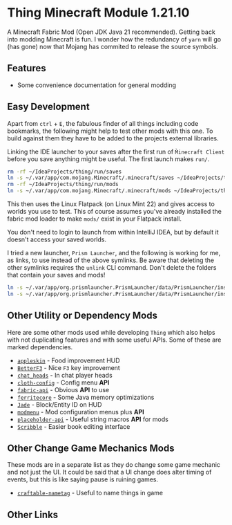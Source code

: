 # Thing Minecraft Module 1.21.10

A Minecraft Fabric Mod (Open JDK Java 21 recommended). Getting back into modding Minecraft is fun.
I wonder how the redundancy of `yarn` will go (has gone) now that Mojang has commited to release the source
symbols.

## Features

* Some convenience documentation for general modding

## Easy Development

Apart from `ctrl` + `E`, the fabulous finder of all things including code bookmarks, the following might help to test
other mods with this one. To build against them they have to be added to the projects external libraries.

Linking the IDE launcher to your saves after the first run of `M̀inecraft Client` before you
save anything might be useful. The first launch makes `run/`.

```bash
rm -rf ~/IdeaProjects/thing/run/saves
ln -s ~/.var/app/com.mojang.Minecraft/.minecraft/saves ~/IdeaProjects/thing/run
rm -rf ~/IdeaProjects/thing/run/mods
ln -s ~/.var/app/com.mojang.Minecraft/.minecraft/mods ~/IdeaProjects/thing/run
```

This then uses the Linux Flatpack (on Linux Mint 22) and gives
access to worlds you use to test. This of course assumes you've
already installed the fabric mod loader to make `mods/` exist
in your Flatpack install.

You don't need to login to launch from within IntelliJ IDEA,
but by default it doesn't access your saved worlds.

I tried a new launcher, `Prism Launcher`, and the following is working for me, as links, to use instead
of the above symlinks. Be aware that deleting the other symlinks requires the `unlink` CLI command. Don't delete
the folders that contain your saves and mods!

```bash
ln -s ~/.var/app/org.prismlauncher.PrismLauncher/data/PrismLauncher/instances/1.21.10.Fabric/minecraft/saves ~/IdeaProjects/thing/run
ln -s ~/.var/app/org.prismlauncher.PrismLauncher/data/PrismLauncher/instances/1.21.10.Fabric/minecraft/mods ~/IdeaProjects/thing/run
```

## Other Utility or Dependency Mods

Here are some other mods used while developing `Thing` which also helps with not duplicating features and with
some useful APIs. Some of these are marked dependencies.

* [`appleskin`](https://modrinth.com/mod/appleskin) - Food improvement HUD
* [`BetterF3`](https://modrinth.com/mod/betterf3) - Nice `F3` key improvement
* [`chat_heads`](https://modrinth.com/mod/chat-heads) - In chat player heads
* [`cloth-config`](https://modrinth.com/mod/cloth-config) - Config menu **API**
* [`fabric-api`](https://modrinth.com/mod/fabric-api) - Obvious **API** to use
* [`ferritecore`](https://modrinth.com/mod/ferrite-core) - Some Java memory optimizations
* [`Jade`](https://modrinth.com/mod/jade) - Block/Entity ID on HUD
* [`modmenu`](https://modrinth.com/mod/modmenu) - Mod configuration menus plus **API**
* [`placeholder-api`](https://modrinth.com/mod/placeholder-api) - Useful string macros **API** for mods
* [`Scribble`](https://modrinth.com/mod/scribble) - Easier book editing interface

## Other Change Game Mechanics Mods

These mods are in a separate list as they do change some game mechanic and not just the UI. It could be
said that a UI change does alter timing of events, but this is like saying pause is ruining games.

* [`craftable-nametag`](https://modrinth.com/datapack/craftable-nametag) - Useful to name things in game

## Other Links

